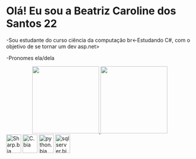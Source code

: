 # Olá! Eu sou a Beatriz Caroline dos Santos 22 
-Sou estudante do curso ciência da computação
br<-Estudando C#, com o objetivo de se tornar um dev asp.net>

-Pronomes ela/dela
<div align="center">
  <a href="https://github.com/Beatrizcsantos22">
    <img height="180em" src="https://github-readme-stats.vercel.app/api?username=Beatrizcsantos22&show_icons=true&theme=cobalt&include_all_commits=false&count_private=false"/>
    <img height="180em" src="https://github-readme-stats.vercel.app/api/top-langs/?username=Beatrizcsantos22&layout=compact&langs_count=7&theme=cobalt"/>
  </a>
</div>

<div style="display: inline-block">
  <img align="center" alt="Sharp.bia" height="50" width="40" src="https://devicon-website.vercel.app/api/csharp/original.svg">
  <img align="center" alt="C.bia" height="50" width="40" src="https://devicon-website.vercel.app/api/c/original.svg">
  <img align="center" alt="python.bia" height="50" width="40" src="https://devicon-website.vercel.app/api/python/original.svg">
  <img align="center" alt="sqlserver.bia" height="50" width="40" src="https://cdn.jsdelivr.net/gh/devicons/devicon/icons/microsoftsqlserver/microsoftsqlserver-plain.svg">
</div>


            
          











